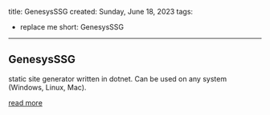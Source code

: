 title: GenesysSSG
created: Sunday, June 18, 2023
tags:
  - replace me
short: GenesysSSG
---
## GenesysSSG
static site generator written in dotnet. Can be used on any system (Windows, Linux, Mac).

[read more](genesysssg/test.html)
